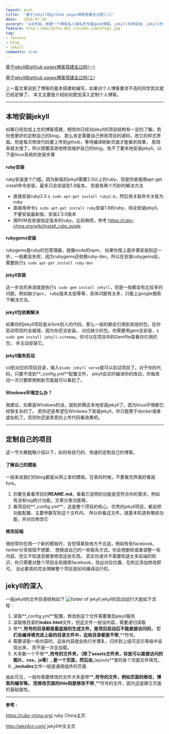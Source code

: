 ```yaml
---
layout: post
title:  "基于jekyll和github pages博客搭建全过程(二)"
date:   2016-07-10
excerpt: "从0开始，搭建一个拥有私人域名的专属geek博客。jekyll本地安装、jekyll的深入"
feature: http://oboi2pfvn.bkt.clouddn.com/blog2.jpg
tag:
- lessons 
- blog
- jekyll
comments: true
---
```


[基于jekyll和github pages博客搭建全过程(一)](http://zackku.com/built-blog)  
 
 
[基于jekyll和github pages博客搭建全过程(三)](http://zackku.com/built-blog-3)


上一篇文章说到了博客的基本搭建和编写。如果对个人博客要求不高的同学其实就已经足够了。
本文主要是介绍如何更加深入定制个人博客。

-----------

##  本地安装jekyll
如果已经完成上文的博客搭建，相信你已经对jekyll的项目结构有一定的了解。若你想更好的定制自己的blog，
那么肯定需要自己修改项目的源码，改它的样式界面。但是每次修改代码要上传到github，等待编译刷新页面才能看到效果，
那效率就太慢了。所以想要高效地修改维护自己的blog，免不了要本地安装jekyll。以下是linux系统的安装步骤

#### ruby安装
ruby安装是个门槛，因为新版的jekyll需要2.0以上的ruby，但是你直接用apt-get install命令安装，最多只会安装到1.9版本。
但是有两个巧妙的解决方法

- 直接安装ruby2.0 `$ sudo apt-get install ruby2.0`，然后用关联命令关联为ruby
- 直接用命令`$ sudo apt-get install ruby`安装1.9的ruby，待会安装jekyll，不要安装最新版，安装2.5.0版本
- 用RVM去安装指定版本的ruby，比较麻烦，参考 <https://ruby-china.org/wiki/install_ruby_guide>

#### rubygems安装
rubygems是ruby的包管理器，就像node的npm，
如果你按上面步骤安装到这一步，一般都会失败，因为rubygems还依赖ruby-dev，所以在安装rubygems前，
需要执行`$ sudo apt-get install ruby-dev`

#### jekyll安装
这一步总的来说就是执行`$ sudo gem install jekyll`，但是一般都会有比较多的问题，例如缺少gcc，
ruby版本太低等等，具体问题有太多，只能上google搜索下解决方法。

#### jekyll包依赖解决
如果你的jekyll项目是从fork别人的代码，那么一般的都会引用到其他的包，在你启动项目时会报错，因为你还没安装。
对应缺少的包，你需要用gem去安装，`$ sudo gem install jekyll-sitemap`。你可以在项目中的Gemfile查看你引用的包，
并主动安装它。

#### jekyll服务启动
cd到对应的项目目录，输入`$sudo jekyll serve`就可以启动项目了。对于你的代码，只要不改到**_config.yml**配置文件，
jekyll会实时编译你的改动，你每改动一次只要即使刷新页面就可以看到了。

#### Windows环境怎么办？
我建议，如果是Windows的话，就别折腾去本地安装jekyll了。因为linux环境都已经够复杂的了。
若你还是希望在Windows下安装jekyll，你只能寄于docker或者虚拟机了。否则你还是乖乖的上传代码看效果吧。

-----------

##  定制自己的项目
这一节大概粗略介绍以下，如何有技巧的、快速的定制自己的博客。

#### 了解自己的模板
一般来说我们的blog都是从网上拿的模板。在拿的时候，不要看完界面好看就fork。

1. 你要先看看项目的**REAME.md**，看看它说明的功能是否符合你的需求，例如有没有tag统计功能，文章分类功能等。
2. 看项目的**\_config.yml**，这是整个项目的核心。优秀的jekyll项目，都会把功能配置、主要参数写到这个文件内，
所以你看这文件，就基本知道有哪些功能，并对应修改它

#### 修改前端
很经常你在用一个新的模板时，会觉得某些地方不合适，例如有些facebook、twitter分享按钮不想要，
想换成自己的一些联系方式。你会想删除或者调整一些内容，但又不知道去哪里修改这些东西。
其实你或许不需要知道太多前端的知识，你只需要对整个项目全局搜索facebook，找出对应位置，在附近添加修改即可。
没必要真的完全理解整个项目是如何编译运行的。

## jekyll的深入
一般jekyll的文件目录结构如下
![folder of jekyll](http://oboi2pfvn.bkt.clouddn.com/folder-of-jekyll.png)
jekyll的启动运行大致如下流程：

1. 读取**\_config.yml**配置，修改到这个文件需要重启jekyll服务
2. 读取根目录的**index.html**文件，但这文件一般没内容，需要递归读取
3. 带**\_**符号的目录都是最底层的生成文件，是项目启动后不能直接访问的，
它们会编译填充进上级的目录文件中，这些目录都是不带**\_**符号。
4. 需要读取一些内容时，这些内容就会执行步骤**3.**，归并到上级可显示等级中呈现出来，
而不是一次全加载。
5. 大多数一个不带**\_**符号的文件夹，（除了assets文件夹，存放可以直接访问的图片、css、js等）,
是一个页面，然后由**\_layouts**里的各个页面文件填充。
6. **\_includes**文件一般是通用组件的页面

由此可见，一般你需要修改的文件大多是带**\_**符号的文件，例如页面的修改，博客的编写等。
而修改页面的title则是修改不带**\_**符号的文件，因为这是建立页面的基础属性。

------------------------------------  

**参考 :**  


<https://ruby-china.org/>  ruby China主页

<http://jekyllcn.com/>  jekyll中文主页
